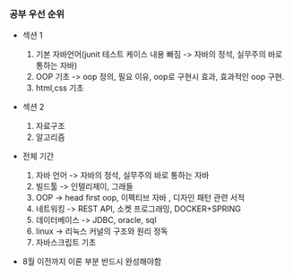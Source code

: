 ### 공부 우선 순위
+ 섹션 1
  1. 기본 자바언어(junit 테스트 케이스 내용 빠짐 -> 자바의 정석, 실무주의 바로 통하는 자바)
  2. OOP 기초 -> oop 정의, 필요 이유, oop로 구현시 효과, 효과적인 oop 구현.
  3. html,css 기초


+ 섹션 2
  1. 자료구조
  2. 알고리즘<br>
+ 전체 기간
  1. 자바 언어 -> 자바의 정석, 실무주의 바로 통하는 자바 
  2. 빌드툴 -> 인텔리제이, 그래들
  3. OOP -> head first oop, 이펙티브 자바 , 디자인 패턴 관련 서적
  4. 네트워킹 -> REST API, 소켓 프로그래밍, DOCKER+SPRING 
  5. 데이터베이스 -> JDBC, oracle, sql
  6. linux -> 리눅스 커널의 구조와 원리 정독
  7. 자바스크립트 기초 
+ 8월 이전까지 이론 부분 반드시 완성해야함

